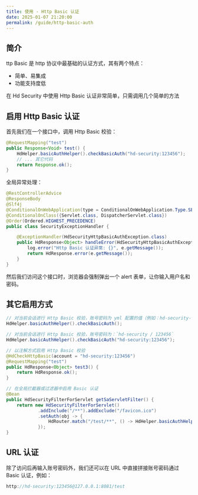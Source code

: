 ```yaml
---
title: 使用 - Http Basic 认证
date: 2025-01-07 21:20:00
permalink: /guide/http-basic-auth
---
```


## 简介

ttp Basic 是 http 协议中最基础的认证方式，其有两个特点：

- 简单、易集成
- 功能支持度低

在 Hd Security 中使用 Http Basic 认证非常简单，只需调用几个简单的方法

## 启用 Http Basic 认证

首先我们在一个接口中，调用 Http Basic 校验：

```java
@RequestMapping("test")
public Response<Void> test() {
    HdHelper.basicAuthHelper().checkBasicAuth("hd-security:123456");
    // ... 其它代码
    return Response.ok();
}
```

全局异常处理：

```java
@RestControllerAdvice
@ResponseBody
@Slf4j
@ConditionalOnWebApplication(type = ConditionalOnWebApplication.Type.SERVLET)
@ConditionalOnClass({Servlet.class, DispatcherServlet.class})
@Order(Ordered.HIGHEST_PRECEDENCE)
public class SecurityExceptionHandler {

    @ExceptionHandler(HdSecurityHttpBasicAuthException.class)
    public HdResponse<Object> handleError(HdSecurityHttpBasicAuthException e) {
        log.error("Http Basic 认证异常: {}", e.getMessage());
        return HdResponse.error(e.getMessage());
    }
}
```

然后我们访问这个接口时，浏览器会强制弹出一个 alert 表单，让你输入用户名和密码。

## 其它启用方式

```java
// 对当前会话进行 Http Basic 校验，账号密码为 yml 配置的值（例如：hd-security-token.http-basic=hd-security:123456）
HdHelper.basicAuthHelper().checkBasicAuth();

// 对当前会话进行 Http Basic 校验，账号密码为：`hd-security / 123456`
HdHelper.basicAuthHelper().checkBasicAuth("hd-security:123456");

// 以注解方式启用 Http Basic 校验
@HdCheckHttpBasic(account = "hd-security:123456")
@RequestMapping("test")
public HdResponse<Object> test3() {
    return HdResponse.ok();
}

// 在全局拦截器或过滤器中启用 Basic 认证
@Bean
public HdSecurityFilterForServlet getSaServletFilter() {
    return new HdSecurityFilterForServlet()
            .addInclude("/**").addExclude("/favicon.ico")
            .setAuth(obj -> {
                HdRouter.match("/test/**", () -> HdHelper.basicAuthHelper().checkBasicAuth("hd-security:123456"));
            });
}
```

## URL 认证

除了访问后再输入账号密码外，我们还可以在 URL 中直接拼接账号密码通过 Basic 认证，例如：

```java
http://hd-security:123456@127.0.0.1:8081/test
```
